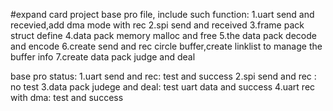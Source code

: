 #expand card project
base pro file, include such function:
1.uart send and recevied,add dma mode with rec
2.spi send and received
3.frame pack struct define 
4.data pack memory malloc and free
5.the data pack decode and encode
6.create send and rec circle buffer,create linklist to manage the buffer info
7.create data pack judge and deal

base pro status:
1.uart send and rec: test and success
2.spi send and rec : no test
3.data pack judege and deal: test uart data and success
4.uart rec with dma: test and success

